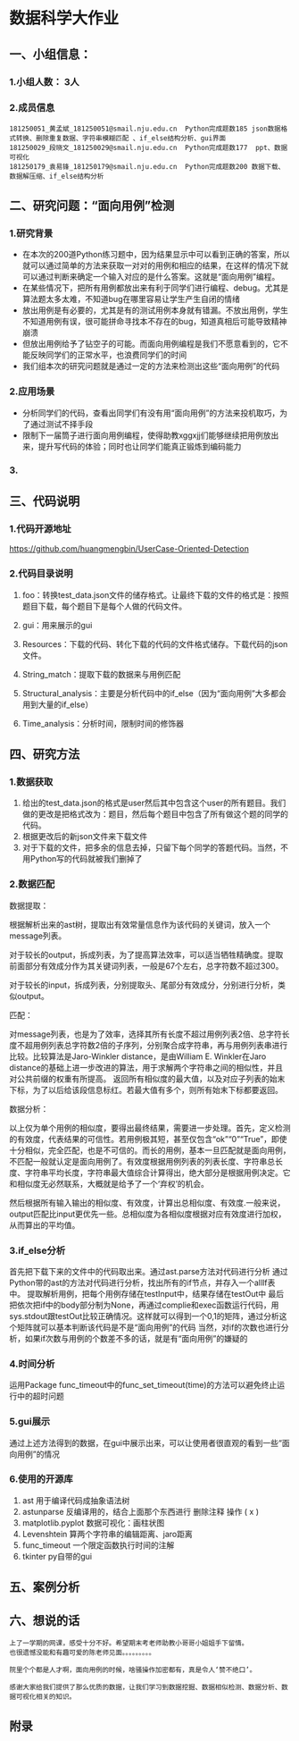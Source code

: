 # 数据科学大作业

## 一、小组信息：


### 1.小组人数： 3人
### 2.成员信息
	181250051_黄孟斌_181250051@smail.nju.edu.cn  Python完成题数185 json数据格式转换、删除重复数据、字符串模糊匹配 、if_else结构分析、gui界面
	181250029_段晓文_181250029@smail.nju.edu.cn  Python完成题数177  ppt、数据可视化
	181250179_袁易锋_181250179@smail.nju.edu.cn  Python完成题数200 数据下载、数据解压缩、if_else结构分析


## 二、研究问题：“面向用例”检测

### 1.研究背景
- 在本次的200道Python练习题中，因为结果显示中可以看到正确的答案，所以就可以通过简单的方法来获取一对对的用例和相应的结果，在这样的情况下就可以通过判断来确定一个输入对应的是什么答案。这就是“面向用例”编程。  
- 在某些情况下，把所有用例都放出来有利于同学们进行编程、debug。尤其是算法题太多太难，不知道bug在哪里容易让学生产生自闭的情绪  
- 放出用例是有必要的，尤其是有的测试用例本身就有错漏。不放出用例，学生不知道用例有误，很可能拼命寻找本不存在的bug，知道真相后可能导致精神崩溃  
- 但放出用例给予了钻空子的可能。而面向用例编程是我们不愿意看到的，它不能反映同学们的正常水平，也浪费同学们的时间  
- 我们组本次的研究问题就是通过一定的方法来检测出这些“面向用例”的代码  

### 2.应用场景
- 分析同学们的代码，查看出同学们有没有用“面向用例”的方法来投机取巧，为了通过测试不择手段  
- 限制下一届筒子进行面向用例编程，使得助教xggxjj们能够继续把用例放出来，提升写代码的体验；同时也让同学们能真正锻炼到编码能力

### 3.

## 三、代码说明

### 1.代码开源地址

https://github.com/huangmengbin/UserCase-Oriented-Detection

### 2.代码目录说明

1. foo：转换test_data.json文件的储存格式。让最终下载的文件的格式是：按照题目下载，每个题目下是每个人做的代码文件。

2. gui：用来展示的gui

3. Resources：下载的代码、转化下载的代码的文件格式储存。下载代码的json文件。
4. String_match：提取下载的数据来与用例匹配

5. Structural_analysis：主要是分析代码中的if_else（因为“面向用例”大多都会用到大量的if_else）
6. Time_analysis：分析时间，限制时间的修饰器


## 四、研究方法

### 1.数据获取
1. 给出的test_data.json的格式是user然后其中包含这个user的所有题目。我们做的更改是把格式改为：题目，然后每个题目中包含了所有做这个题的同学的代码。
2. 根据更改后的新json文件来下载文件
3. 对于下载的文件，把多余的信息去掉，只留下每个同学的答题代码。当然，不用Python写的代码就被我们删掉了

### 2.数据匹配

数据提取：

根据解析出来的ast树，提取出有效常量信息作为该代码的关键词，放入一个message列表。

对于较长的output，拆成列表，为了提高算法效率，可以适当牺牲精确度。提取前面部分有效成分作为其关键词列表，一般是67个左右，总字符数不超过300。

对于较长的input，拆成列表，分别提取头、尾部分有效成分，分别进行分析，类似output。


匹配：

对message列表，也是为了效率，选择其所有长度不超过用例列表2倍、总字符长度不超用例列表总字符数2倍的子序列，分别聚合成字符串，再与用例列表串进行比较。比较算法是Jaro-Winkler distance，是由William E. Winkler在Jaro distance的基础上进一步改进的算法，用于求解两个字符串之间的相似性，并且对公共前缀的权重有所提高。
返回所有相似度的最大值，以及对应子列表的始末下标，为了以后给该段信息标红。若最大值有多个，则所有始末下标都要返回。


数据分析：

以上仅为单个用例的相似度，要得出最终结果，需要进一步处理。首先，定义检测的有效度，代表结果的可信性。若用例极其短，甚至仅包含“ok”“0”“True”，即使十分相似，完全匹配，也是不可信的。而长的用例，基本一旦匹配就是面向用例，不匹配一般就认定是面向用例了。有效度根据用例列表的列表长度、字符串总长度、字符串平均长度，字符串最大值综合计算得出，绝大部分是根据用例决定。它和相似度无必然联系，大概就是给予了一个‘弃权’的机会。

然后根据所有输入输出的相似度、有效度，计算出总相似度、有效度.一般来说，output匹配比input更优先一些。总相似度为各相似度根据对应有效度进行加权，从而算出的平均值。



### 3.if_else分析
首先把下载下来的文件中的代码取出来。通过ast.parse方法对代码进行分析
通过Python带的ast的方法对代码进行分析，找出所有的if节点，并存入一个allIf表中。
提取解析用例，把每个用例存储在testInput中，结果存储在testOut中
最后把依次把if中的body部分制为None，再通过complie和exec函数运行代码，用sys.stdout跟testOut比较正确情况。这样就可以得到一个0,1的矩阵，通过分析这个矩阵就可以基本判断该代码是不是“面向用例”的代码
当然，对if的次数也进行分析，如果if次数与用例的个数差不多的话，就是有“面向用例”的嫌疑的



### 4.时间分析
运用Package func_timeout中的func_set_timeout(time)的方法可以避免终止运行中的超时问题


### 5.gui展示
通过上述方法得到的数据，在gui中展示出来，可以让使用者很直观的看到一些“面向用例”的情况

### 6.使用的开源库

1. ast  用于编译代码成抽象语法树
2. astunparse  反编译用的，结合上面那个东西进行 删除注释 操作  ( x )  
3. matplotlib.pyplot  数据可视化：画柱状图  
4. Levenshtein  算两个字符串的编辑距离、jaro距离
5. func_timeout  一个限定函数执行时间的注解
6. tkinter  py自带的gui


## 五、案例分析







## 六、想说的话

	上了一学期的网课，感受十分不好。希望期末考老师助教小哥哥小姐姐手下留情。
	也很遗憾没能和有趣可爱的陈老师见面。。。。。。。。。

    院里个个都是人才啊，面向用例的时候，啥骚操作加密都有，真是令人‘赞不绝口’。
    
    感谢大家给我们提供了那么优质的数据，让我们学习到数据挖掘、数据相似检测、数据分析、数据可视化相关的知识。  
    
## 附录



